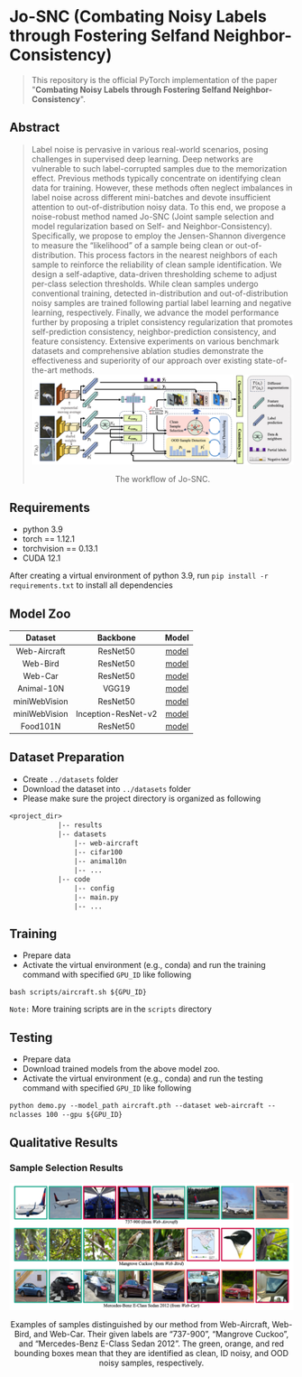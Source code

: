 # Jo-SNC (Combating Noisy Labels through Fostering Selfand Neighbor-Consistency)
>This repository is the official PyTorch implementation of the paper "**Combating Noisy Labels through Fostering Selfand Neighbor-Consistency**".  
<!-- >This paper is an extension of *Jo-SRC: A Contrastive Approach for Combating Noisy Labels, CVPR 2021*. -->

## Abstract
>Label noise is pervasive in various real-world scenarios, posing challenges in supervised deep learning. Deep networks are vulnerable to such label-corrupted samples due to the memorization effect. Previous methods typically concentrate on identifying clean data for training. However, these methods often neglect imbalances in label noise across different mini-batches and devote insufficient attention to out-of-distribution noisy data. To this end, we propose a noise-robust method named Jo-SNC (Joint sample selection and model regularization based on Self- and Neighbor-Consistency). Specifically, we propose to employ the Jensen-Shannon divergence to measure the “likelihood” of a sample being clean or out-of-distribution. This process factors in the nearest neighbors of each sample to reinforce the reliability of clean sample identification. We design a self-adaptive, data-driven thresholding scheme to adjust per-class selection thresholds. While clean samples undergo conventional training, detected in-distribution and out-of-distribution noisy samples are trained following partial label learning and negative learning, respectively. Finally, we advance the model performance further by proposing a triplet consistency regularization that promotes self-prediction consistency, neighbor-prediction consistency, and feature consistency. Extensive experiments on various benchmark datasets and comprehensive ablation studies demonstrate the effectiveness and superiority of our approach over existing state-of-the-art methods.
![JoSNC](assets/josnc.jpeg)
><center>The workflow of Jo-SNC.</center>

## Requirements
- python 3.9
- torch == 1.12.1
- torchvision == 0.13.1
- CUDA 12.1

After creating a virtual environment of python 3.9, run `pip install -r requirements.txt` to install all dependencies

## Model Zoo
|  **Dataset**  |    **Backbone**     |                                         **Model**                                         |
|:-------------:|:-------------------:|:-----------------------------------------------------------------------------------------:|
| Web-Aircraft  |      ResNet50       |           [model](https://josnc.oss-cn-shanghai.aliyuncs.com/web_aircraft.pth)            |
|   Web-Bird    |      ResNet50       |             [model](https://josnc.oss-cn-shanghai.aliyuncs.com/web_bird.pth)              |
|    Web-Car    |      ResNet50       |              [model](https://josnc.oss-cn-shanghai.aliyuncs.com/web_car.pth)              |
|  Animal-10N   |        VGG19        |             [model](https://josnc.oss-cn-shanghai.aliyuncs.com/animal10n.pth)             |
| miniWebVision |      ResNet50       |      [model](https://josnc.oss-cn-shanghai.aliyuncs.com/mini_webvision_resnet50.pth)      |
| miniWebVision | Inception-ResNet-v2 | [model](https://josnc.oss-cn-shanghai.aliyuncs.com/mini_webvision_inception_resnetv2.pth) |
|   Food101N    |      ResNet50       |             [model](https://josnc.oss-cn-shanghai.aliyuncs.com/food101n.pth)              |

## Dataset Preparation
- Create `../datasets` folder
- Download the dataset into `../datasets` folder
- Please make sure the project directory is organized as following
```
<project_dir> 
            |-- results
            |-- datasets
                |-- web-aircraft
                |-- cifar100
                |-- animal10n
                |-- ...
            |-- code
                |-- config
                |-- main.py
                |-- ...
```

## Training
- Prepare data
- Activate the virtual environment (e.g., conda) and run the training command with specified `GPU_ID` like following
```
bash scripts/aircraft.sh ${GPU_ID}
```
``Note:`` More training scripts are in the `scripts` directory

## Testing
- Prepare data
- Download trained models from the above model zoo.
- Activate the virtual environment (e.g., conda) and run the testing command with specified `GPU_ID` like following
```
python demo.py --model_path aircraft.pth --dataset web-aircraft --nclasses 100 --gpu ${GPU_ID}
```


## Qualitative Results
### Sample Selection Results
![visualization](assets/visualization.jpeg)
<center>Examples of samples distinguished by our method from Web-Aircraft, Web-Bird, and Web-Car. Their given labels are “737-900”, “Mangrove Cuckoo”, and “Mercedes-Benz E-Class Sedan 2012”. The green, orange, and red bounding boxes mean that they are identified as clean, ID noisy, and OOD noisy samples, respectively.</center>